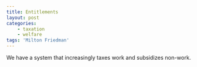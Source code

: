 ```yaml
---
title: Entitlements
layout: post
categories:
    - taxation
    - welfare
tags: 'Milton Friedman'
---
```


We have a system that increasingly taxes work and subsidizes non-work.